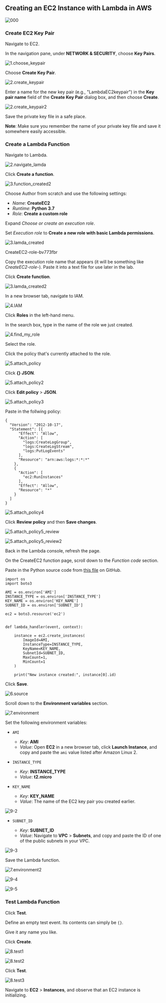 ## Creating an EC2 Instance with Lambda in AWS



![000](images/000-1613546630244.PNG)





### Create EC2 Key Pair

Navigate to EC2.

In the navigation pane, under **NETWORK & SECURITY**, choose **Key Pairs**.

![1.choose_keypair](images/1.choose_keypair.PNG)



Choose **Create Key Pair**.



![2.create_keypair](images/2.create_keypair.PNG)



Enter a name for the new key pair (e.g., "LambdaEC2keypair") in the **Key pair name** field of the **Create Key Pair** dialog box, and then choose **Create**.

![2.create_keypair2](images/2.create_keypair2-1613546653069.PNG)



Save the private key file in a safe place. 

**Note**: Make sure you remember the name of your private key file and save it somewhere easily accessible.





### Create a Lambda Function

Navigate to Lambda.



![2.navigate_lamda](images/2.navigate_lamda-1613546661806.PNG)

Click **Create a function**.

![3.function_created2](images/3.function_created2-1613546697093.PNG)



Choose Author from scratch and use the following settings:

- *Name*: **CreateEC2**
- *Runtime*: **Python 3.7**
- *Role*: **Create a custom role**

Expand *Choose or create an execution role*.

Set *Execution role* to **Create a new role with basic Lambda permissions**.

![3.lamda_created](images/3.lamda_created-1613546702767.PNG)

CreateEC2-role-bv773fbr



Copy the execution role name that appears (it will be something like *CreateEC2-role-*). Paste it into a text file for use later in the lab.

Click **Create function**.

![3.lamda_created2](images/3.lamda_created2.PNG)



In a new browser tab, navigate to IAM.

![4.IAM](images/4.IAM-1613546714177.PNG)



Click **Roles** in the left-hand menu.

In the search box, type in the name of the role we just created.

![4.find_my_role](images/4.find_my_role.PNG)



Select the role.

Click the policy that's currently attached to the role.

![5.attach_policy](images/5.attach_policy.PNG)



Click **{} JSON**.



![5.attach_policy2](images/5.attach_policy2.PNG)

Click **Edit policy** > **JSON**.

![5.attach_policy3](images/5.attach_policy3.PNG)



Paste in the follwing policy:

```
{
  "Version": "2012-10-17",
  "Statement": [{
      "Effect": "Allow",
      "Action": [
        "logs:CreateLogGroup",
        "logs:CreateLogStream",
        "logs:PutLogEvents"
      ],
      "Resource": "arn:aws:logs:*:*:*"
    },
    {
      "Action": [
        "ec2:RunInstances"
      ],
      "Effect": "Allow",
      "Resource": "*"
    }
  ]
}
```

![5.attach_policy4](images/5.attach_policy4.PNG)

Click **Review policy** and then **Save changes**.



![5.attach_policy5_review](images/5.attach_policy5_review.PNG)

![5.attach_policy5_review2](images/5.attach_policy5_review2.PNG)







Back in the Lambda console, refresh the page.

On the CreateEC2 function page, scroll down to the *Function code* section.

Paste in the Python source code from [this file](https://raw.githubusercontent.com/linuxacademy/content-lambda-boto3/master/Lab-Create-an-EC2-Instance-Using-Lambda/lambda_function.py) on GitHub.

```
import os
import boto3

AMI = os.environ['AMI']
INSTANCE_TYPE = os.environ['INSTANCE_TYPE']
KEY_NAME = os.environ['KEY_NAME']
SUBNET_ID = os.environ['SUBNET_ID']

ec2 = boto3.resource('ec2')


def lambda_handler(event, context):

    instance = ec2.create_instances(
        ImageId=AMI,
        InstanceType=INSTANCE_TYPE,
        KeyName=KEY_NAME,
        SubnetId=SUBNET_ID,
        MaxCount=1,
        MinCount=1
    )

    print("New instance created:", instance[0].id)
```

Click **Save**.



![6.source](images/6.source.PNG)







Scroll down to the **Environment variables** section.

![7.environment](images/7.environment.PNG)





Set the following environment variables:

- ```
  AMI
  ```

  - *Key*: **AMI**
  - *Value*: Open **EC2** in a new browser tab, click **Launch Instance**, and copy and paste the `ami` value listed after Amazon Linux 2.







- ```
  INSTANCE_TYPE
  ```

  - *Key*: **INSTANCE_TYPE**
  - *Value*: **t2.micro**

- ```
  KEY_NAME
  ```

  - *Key*: **KEY_NAME**
  - *Value*: The name of the EC2 key pair you created earlier.



![9-2](images/9-2.PNG)

- ```
  SUBNET_ID
  ```

  - *Key*: **SUBNET_ID**
  - *Value*: Navigate to **VPC** > **Subnets**, and copy and paste the ID of one of the public subnets in your VPC.



![9-3](images/9-3.PNG)

Save the Lambda function.



![7.environment2](images/7.environment2.PNG)

![9-4](images/9-4.PNG)



![9-5](images/9-5.PNG)

### Test Lambda Function

Click **Test**.

Define an empty test event. Its contents can simply be `{}`.

Give it any name you like.

Click **Create**.

![8.test1](images/8.test1.PNG)

![8.test2](images/8.test2.PNG)



Click **Test**.



![8.test3](images/8.test3.PNG)

Navigate to **EC2** > **Instances**, and observe that an EC2 instance is initializing.



